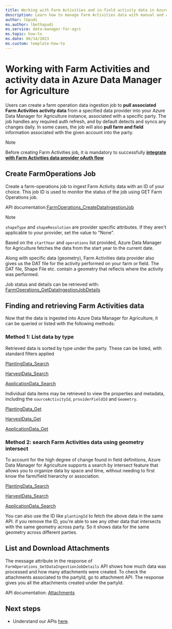 ```yaml
---
title: Working with Farm Activities and in-field activity data in Azure Data Manager for Agriculture
description: Learn how to manage Farm Activities data with manual and auto sync data ingestion jobs
author: lbpudi
ms.author: lbethapudi
ms.service: data-manager-for-agri
ms.topic: how-to
ms.date: 08/14/2023
ms.custom: template-how-to
---
```

# Working with Farm Activities and activity data in Azure Data Manager for Agriculture

Users can create a farm operation data ingestion job to **pull associated Farm Activities activity data** from a specified data provider into your Azure Data Manager for Agriculture instance, associated with a specific party. The job handles any required auth refresh, and by default detects and syncs any changes daily. In some cases, the job will also **pull farm and field** information associated with the given account into the party. 

> [!NOTE]
>
>Before creating Farm Activities job, it is mandatory to successfully [**integrate with Farm Activities data provider oAuth flow**](./how-to-integrate-with-farm-ops-data-provider.md)
>

## Create FarmOperations Job

Create a farm-operations job to ingest Farm Activity data with an ID of your choice. This job ID is used to monitor the status of the job using GET Farm Operations job.

API documentation:[FarmOperations_CreateDataIngestionJob](/rest/api/data-manager-for-agri/dataplane-version2023-07-01-preview/farm-operations/create-data-ingestion-job)

> [!NOTE] 
>`shapeType` and `shapeResolution` are provider specific attributes. If they aren't applicable to your provider, set the value to "None". 

Based on the `startYear` and `operations` list provided, Azure Data Manager for Agriculture fetches the data from the start year to the current date.

Along with specific data (geometry), Farm Activities data provider also gives us the DAT file for the activity performed on your farm or field. The DAT file, Shape File etc. contain a geometry that reflects where the activity was performed.

Job status and details can be retrieved with: [FarmOperations_GetDataIngestionJobDetails](/rest/api/data-manager-for-agri/dataplane-version2023-07-01-preview/farm-operations/get-data-ingestion-job-details)


## Finding and retrieving Farm Activities data

Now that the data is ingested into Azure Data Manager for Agriculture, it can be queried or listed with the following methods:

### Method 1: List data by type

Retrieved data is sorted by type under the party. These can be listed, with standard filters applied

[PlantingData_Search](/rest/api/data-manager-for-agri/dataplane-version2023-07-01-preview/planting-data/search)

[HarvestData_Search](/rest/api/data-manager-for-agri/dataplane-version2023-07-01-preview/harvest-data/search)

[ApplicationData_Search](/rest/api/data-manager-for-agri/dataplane-version2023-07-01-preview/application-data/search)

Individual data items may be retrieved to view the properties and metadata, including the `sourceActivityId`, `providerFieldId` and `Geometry`.


[PlantingData_Get](/rest/api/data-manager-for-agri/dataplane-version2023-07-01-preview/planting-data/get)

[HarvestData_Get](/rest/api/data-manager-for-agri/dataplane-version2023-07-01-preview/harvest-data/get)

[ApplicationData_Get](/rest/api/data-manager-for-agri/dataplane-version2023-07-01-preview/application-data/get)
  

### Method 2: search Farm Activities data using geometry intersect
To account for the high degree of change found in field definitions, Azure Data Manager for Agriculture supports a search by intersect feature that allows you to organize data by space and time, without needing to first know the farm/field hierarchy or association.



[PlantingData_Search](/rest/api/data-manager-for-agri/dataplane-version2023-07-01-preview/planting-data/search)


[HarvestData_Search](/rest/api/data-manager-for-agri/dataplane-version2023-07-01-preview/harvest-data/search)

[ApplicationData_Search](/rest/api/data-manager-for-agri/dataplane-version2023-07-01-preview/application-data/search)

You can also use the ID like `plantingId` to fetch the above data in the same API. if you remove the ID, you're able to see any other data that intersects with the same geometry across party. So it shows data for the same geometry across different parties.

## List and Download Attachments

The message attribute in the response of `FarmOperations_GetDataIngestionJobDetails` API shows how much data was processed and how many attachments were created. To check the attachments associated to the partyId, go to attachment API. The response gives you all the attachments created under the partyId.

API documentation: [Attachments](/rest/api/data-manager-for-agri/dataplane-version2023-07-01-preview/attachments)

## Next steps

* Understand our APIs [here](/rest/api/data-manager-for-agri).